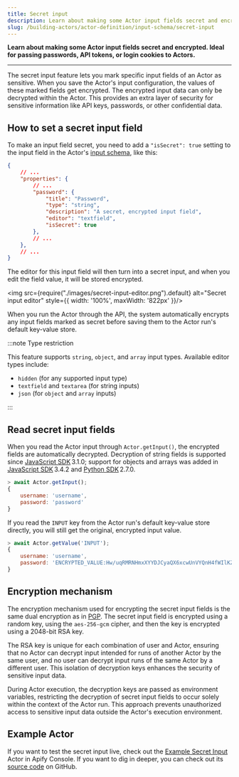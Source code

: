```yaml
---
title: Secret input
description: Learn about making some Actor input fields secret and encrypted. Ideal for passing passwords, API tokens, or login cookies to Actors.
slug: /building-actors/actor-definition/input-schema/secret-input
---
```


**Learn about making some Actor input fields secret and encrypted. Ideal for passing passwords, API tokens, or login cookies to Actors.**

---

The secret input feature lets you mark specific input fields of an Actor as sensitive. When you save the Actor's input configuration, the values of these marked fields get encrypted. The encrypted input data can only be decrypted within the Actor. This provides an extra layer of security for sensitive information like API keys, passwords, or other confidential data.

## How to set a secret input field

To make an input field secret, you need to add a `"isSecret": true` setting to the input field in the Actor's [input schema](/platform/using-actors/development/actor-definition/input-schema), like this:

<!-- eslint-skip -->
```json
{
    // ...
    "properties": {
        // ...
        "password": {
            "title": "Password",
            "type": "string",
            "description": "A secret, encrypted input field",
            "editor": "textfield",
            "isSecret": true
        },
        // ...
    },
    // ...
}
```

The editor for this input field will then turn into a secret input, and when you edit the field value, it will be stored encrypted.

<img src={require("./images/secret-input-editor.png").default} alt="Secret input editor" style={{ width: '100%', maxWidth: '822px' }}/>

When you run the Actor through the API, the system automatically encrypts any input fields marked as secret before saving them to the Actor run's default key-value store.

:::note Type restriction

This feature supports `string`, `object`, and `array` input types. Available editor types include:

- `hidden` (for any supported input type)
- `textfield` and `textarea` (for string inputs)
- `json` (for `object` and `array` inputs)

:::

## Read secret input fields

When you read the Actor input through `Actor.getInput()`, the encrypted fields are automatically decrypted. Decryption of string fields is supported since [JavaScript SDK](https://docs.apify.com/sdk/js/) 3.1.0; support for objects and arrays was added in [JavaScript SDK](https://docs.apify.com/sdk/js/) 3.4.2 and [Python SDK](https://docs.apify.com/sdk/python/) 2.7.0.

<!-- eslint-skip -->
```js
> await Actor.getInput();
{
    username: 'username',
    password: 'password'
}
```

If you read the `INPUT` key from the Actor run's default key-value store directly, you will still get the original, encrypted input value.

<!-- eslint-skip -->
```js
> await Actor.getValue('INPUT');
{
    username: 'username',
    password: 'ENCRYPTED_VALUE:Hw/uqRMRNHmxXYYDJCyaQX6xcwUnVYQnH4fWIlKZL2Vhtq1rZmtoGXQSnhIXmF58+DjKlMZpTlK2zN3YUXk1ylzU6LfXyysOG/PISAfwm27FUgy3IfdgMyQggQ4MydLzdlzefX0mPRyixBviRcFhRTC+K7nK9lkATt3wJpj91YAZm104ZYkcd5KmsU2JX39vxN0A0lX53NjIenzs3wYPaPYLdjKIe+nqG9fHlL7kALyi7Htpy91ZgnQJ1s9saJRkKfWXvmLYIo5db69zU9dGCeJzUc0ca154O+KYYP7QTebJxqZNQsC8EH6sVMQU3W0qYKjuN8fUm1fRzyw/kKFacQ==:VfQd2ZbUt3S0RZ2ciywEWYVBbTTZOTiy'
}
```

## Encryption mechanism

The encryption mechanism used for encrypting the secret input fields is the same dual encryption as in [PGP](https://en.wikipedia.org/wiki/Pretty_Good_Privacy#/media/File:PGP_diagram.svg). The secret input field is encrypted using a random key, using the `aes-256-gcm` cipher, and then the key is encrypted using a 2048-bit RSA key.

The RSA key is unique for each combination of user and Actor, ensuring that no Actor can decrypt input intended for runs of another Actor by the same user, and no user can decrypt input runs of the same Actor by a different user. This isolation of decryption keys enhances the security of sensitive input data.

During Actor execution, the decryption keys are passed as environment variables, restricting the decryption of secret input fields to occur solely within the context of the Actor run. This approach prevents unauthorized access to sensitive input data outside the Actor's execution environment.


## Example Actor

If you want to test the secret input live, check out the [Example Secret Input](https://console.apify.com/actors/O3S2UlSKzkcnFHRRA) Actor in Apify Console.
If you want to dig in deeper, you can check out its [source code](https://github.com/apify/actor-example-secret-input) on GitHub.
